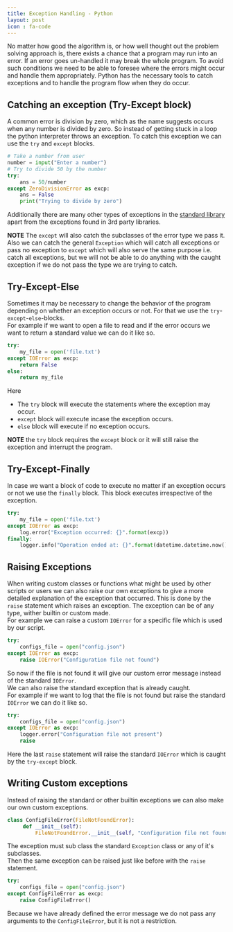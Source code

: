 ```yaml
---
title: Exception Handling - Python
layout: post
icon : fa-code 
---
```


No matter how good the algorithm is, or how well thought out the problem solving approach is, there exists a chance that a program may run into an error. If an error goes un-handled it may break the whole program. To avoid such conditions we need to be able to foresee where the errors might occur and handle them appropriately. Python has the necessary tools to catch exceptions and to handle the program flow when they do occur.

## Catching an exception (Try-Except block)  

A common error is division by zero, which as the name suggests occurs when any number is divided by zero. So instead of getting stuck in a loop the python interpreter throws an exception. To catch this exception we can use the `try` and `except` blocks.

```python
# Take a number from user
number = input("Enter a number")
# Try to divide 50 by the number
try:
    ans = 50/number
except ZeroDivisionError as excp:
    ans = False
    print("Trying to divide by zero")
```

Additionally there are many other types of exceptions in the [standard library](https://docs.python.org/3/library/exceptions.html) apart from the exceptions found in 3rd party libraries.

__NOTE__ The `except` will also catch the subclasses of the error type we pass it.  
Also we can catch the general `Exception` which will catch all exceptions or pass no exception to `except` which will also serve the same purpose i.e. catch all exceptions, but we will not be able to do anything with the caught exception if we do not pass the type we are trying to catch.

## Try-Except-Else  

Sometimes it may be necessary to change the behavior of the program depending on whether an exception occurs or not. For that we use the `try`-`except`-`else`-blocks.  
For example if we want to open a file to read and if the error occurs we want to return a standard value we can do it like so.

```python
try:
    my_file = open('file.txt')
except IOError as excp:
    return False
else:
    return my_file
```

Here  

- The `try` block will execute the statements where the exception may occur.
- `except` block will execute incase the exception occurs.
- `else` block will execute if no exception occurs.

__NOTE__ the `try` block requires the `except` block or it will still raise the exception and interrupt the program.

## Try-Except-Finally  

In case we want a block of code to execute no matter if an exception occurs or not we use the `finally` block. This block executes irrespective of the exception.

```python
try:
    my_file = open('file.txt')
except IOError as excp:
    log.error("Exception occurred: {}".format(excp))
finally:
    logger.info("Operation ended at: {}".format(datetime.datetime.now()))
```

## Raising Exceptions  

When writing custom classes or functions what might be used by other scripts or users we can also raise our own exceptions to give a more detailed explanation of the exception that occurred. This is done by the `raise` statement which raises an exception. The exception can be of any type, wither builtin or custom made.  
For example we can raise a custom `IOError` for a specific file which is used by our script.

```python
try:
    configs_file = open("config.json")
except IOError as excp:
    raise IOError("Configuration file not found")
```

So now if the file is not found it will give our custom error message instead of the standard  `IOError`.  
We can also raise the standard exception that is already caught.  
For example if we want to log that the file is not found but raise the standard `IOError` we can do it like so.

```python
try:
    configs_file = open("config.json")
except IOError as excp:
    logger.error("Configuration file not present")
    raise
```

Here the last `raise` statement will raise the standard `IOError` which is caught by the `try-except` block.

## Writing Custom exceptions  

Instead of raising the standard or other builtin exceptions we can also make our own custom exceptions.

```python
class ConfigFileError(FileNotFoundError):
     def __init__(self):
         FileNotFoundError.__init__(self, "Configuration file not found")
```

The exception must sub class the standard `Exception` class or any of it's subclasses.  
Then the same exception can be raised just like before with the `raise` statement.

```python
try:
    configs_file = open("config.json")
except ConfigFileError as excp:
    raise ConfigFileError()
```

Because we have already defined the error message we do not pass any arguments to the `ConfigFileError`, but it is not a restriction.